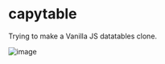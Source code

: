 # capytable

Trying to make a Vanilla JS datatables clone.

![image](https://github.com/user-attachments/assets/3986767d-120e-4c1a-a8d9-b2b675ab041a)
